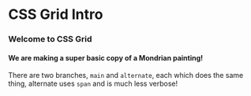 # CSS Grid Intro

### Welcome to CSS Grid

#### We are making a super basic copy of a Mondrian painting!

There are two branches, `main` and `alternate`, each which does the same thing, alternate uses `span` and is much less verbose!
